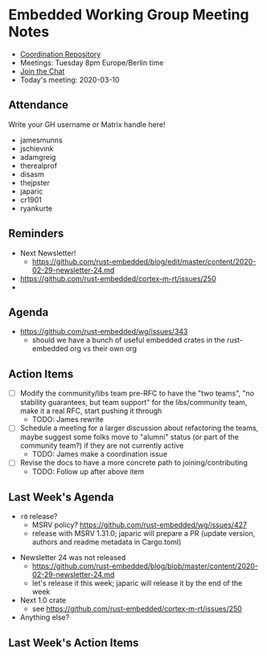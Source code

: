 # Embedded Working Group Meeting Notes

* [Coordination Repository]
* Meetings: Tuesday 8pm Europe/Berlin time
* [Join the Chat]
* Today's meeting: 2020-03-10

[Coordination Repository]: https://github.com/rust-embedded/wg
[Join the Chat]: https://riot.im/app/#/room/#rust-embedded:matrix.org
[Meeting Agenda]: #

## Attendance

Write your GH username or Matrix handle here!

* jamesmunns
* jschievink
* adamgreig
* therealprof
* disasm
* thejpster
* japaric
* cr1901
* ryankurte

## Reminders

* Next Newsletter!
    * https://github.com/rust-embedded/blog/edit/master/content/2020-02-29-newsletter-24.md
* https://github.com/rust-embedded/cortex-m-rt/issues/250
*

## Agenda

* https://github.com/rust-embedded/wg/issues/343
    * should we have a bunch of useful embedded crates in the rust-embedded org vs their own org

## Action Items


- [ ] Modify the community/libs team pre-RFC to have the "two teams", "no stability guarantees, but team support" for the libs/community team, make it a real RFC, start pushing it through
    - TODO: James rewrite
- [ ] Schedule a meeting for a larger discussion about refactoring the teams, maybe suggest some folks move to "alumni" status (or part of the community team?) if they are not currently active
    - TODO: James make a coordination issue
- [ ] Revise the docs to have a more concrete path to joining/contributing
    - TODO: Follow up after above item



## Last Week's Agenda

* `r0` release?
  - MSRV policy? https://github.com/rust-embedded/wg/issues/427
  - release with MSRV 1.31.0; japaric will prepare a PR (update version, authors and readme metadata in Cargo.toml)
- Newsletter 24 was not released
  - https://github.com/rust-embedded/blog/blob/master/content/2020-02-29-newsletter-24.md
  - let's release it this week; japaric will release it by the end of the week
- Next 1.0 crate
    - see https://github.com/rust-embedded/cortex-m-rt/issues/250
- Anything else?

## Last Week's Action Items

